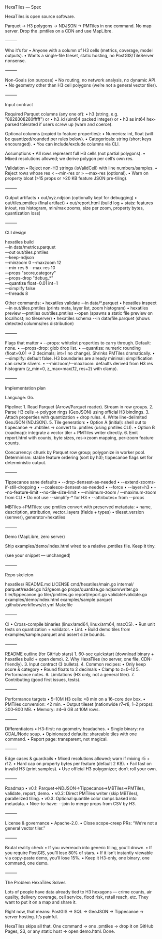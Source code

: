 HexaTiles — Spec

HexaTiles is open source software.

Parquet → H3 polygons → NDJSON → PMTiles in one command.
No map server. Drop the .pmtiles on a CDN and use MapLibre.

⸻

Who it’s for
	•	Anyone with a column of H3 cells (metrics, coverage, model outputs).
	•	Wants a single-file tileset, static hosting, no PostGIS/TileServer nonsense.

⸻

Non-Goals (on purpose)
	•	No routing, no network analysis, no dynamic API.
	•	No geometry other than H3 cell polygons (we’re not a general vector tiler).

⸻

Input contract

Required Parquet columns (any one of):
	•	h3 (string, e.g. "8928308280fffff") or
	•	h3_id (uint64 packed integer) or
	•	h3 as int64 hex-parsed tolerated if users screw up (warn and coerce).

Optional columns (copied to feature properties):
	•	Numerics: int, float (will be quantized/rounded per rules below).
	•	Categoricals: string (short keys encouraged).
	•	You can include/exclude columns via CLI.

Assumptions
	•	All rows represent full H3 cells (not partial polygons).
	•	Mixed resolutions allowed; we derive polygon per cell’s own res.

Validation
	•	Reject non-H3 strings (isValidCell) with line numbers/samples.
	•	Reject rows whose res < --min-res or > --max-res (optional).
	•	Warn on property bloat (>15 props or >20 KB feature JSON pre-tiling).

⸻

Output artifacts
	•	out/xyz.ndjson (optionally kept for debugging)
	•	out/tiles.pmtiles (final artifact)
	•	out/report.html (build log + stats: features in/out, res histogram, min/max zooms, size per zoom, property bytes, quantization loss)

⸻

CLI design

hexatiles build \
  --in data/metrics.parquet \
  --out out/tiles.pmtiles \
  --keep-ndjson \
  --minzoom 0 --maxzoom 12 \
  --min-res 5 --max-res 10 \
  --props "score,category" \
  --props-drop "debug_*" \
  --quantize float=0.01 int=1 \
  --simplify false \
  --threads 8

Other commands:
	•	hexatiles validate --in data/*.parquet
	•	hexatiles inspect --in out/tiles.pmtiles (prints meta, layer list, zoom histogram)
	•	hexatiles preview --pmtiles out/tiles.pmtiles --open (spawns a static file preview on localhost; no tileserver)
	•	hexatiles schema --in data/file.parquet (shows detected columns/res distribution)

⸻

Flags that matter
	•	--props: whitelist properties to carry through. Default: none.
	•	--props-drop: glob drop list.
	•	--quantize: numeric rounding (float=0.01 → 2 decimals; int=1 no change). Shrinks PMTiles dramatically.
	•	--simplify: default false. H3 boundaries are already minimal; simplification can create slivers.
	•	--minzoom/--maxzoom: defaults derived from H3 res histogram (z_min=0, z_max=max(12, res+2) with clamp).

⸻

Implementation plan

Language: Go.

Pipeline:
	1.	Read Parquet (Arrow/Parquet reader). Stream in row groups.
	2.	Parse H3 cells → polygon rings (GeoJSON) using official H3 bindings.
	3.	Attach properties with quantization + drop rules.
	4.	Write line-delimited GeoJSON (NDJSON).
	5.	Tile generation:
	•	Option A (initial): shell out to tippecanoe → .mbtiles → convert to .pmtiles (using pmtiles CLI).
	•	Option B (roadmap): integrate a vector tiler + PMTiles writer directly.
	6.	Emit report.html with counts, byte sizes, res→zoom mapping, per-zoom feature counts.

Concurrency: chunk by Parquet row group; polygonize in worker pool.
Determinism: stable feature ordering (sort by h3); tippecanoe flags set for deterministic output.

⸻

Tippecanoe sane defaults
	•	--drop-densest-as-needed
	•	--extend-zooms-if-still-dropping
	•	--coalesce-densest-as-needed
	•	--force
	•	--layer=h3
	•	--no-feature-limit --no-tile-size-limit
	•	--minimum-zoom / --maximum-zoom from CLI
	•	Do not use --simplify-* for H3
	•	--attributes= from --props

MBTiles→PMTiles: use pmtiles convert with preserved metadata:
	•	name, description, attribution, vector_layers (fields + types)
	•	tileset_version (semver), generator=hexatiles

⸻

Demo (MapLibre, zero server)

Ship examples/demo/index.html wired to a relative .pmtiles file. Keep it tiny.

(see your snippet — unchanged)

⸻

Repo skeleton

hexatiles/
  README.md
  LICENSE
  cmd/hexatiles/main.go
  internal/
    parquet/reader.go
    h3/geom.go
    props/quantize.go
    ndjson/writer.go
    tiler/tippecanoe.go
    tiler/pmtiles.go
    report/report.go
    validate/validate.go
  examples/demo/index.html
  examples/sample.parquet
  .github/workflows/ci.yml
  Makefile


⸻

CI
	•	Cross-compile binaries (linux/amd64, linux/arm64, macOS).
	•	Run unit tests on quantization + validator.
	•	Lint.
	•	Build demo tiles from examples/sample.parquet and assert size bounds.

⸻

README outline (for GitHub stars)
	1.	60-sec quickstart (download binary + hexatiles build + open demo).
	2.	Why HexaTiles (no server, one file, CDN-friendly).
	3.	Input contract (3 bullets).
	4.	Common recipes:
	•	Only keep score & category
	•	Round floats to 2 decimals
	•	Clamp to z=0–12
	5.	Performance notes.
	6.	Limitations (H3 only, not a general tiler).
	7.	Contributing (good first issues, tests).

⸻

Performance targets
	•	5–10M H3 cells: <8 min on a 16-core dev box.
	•	PMTiles conversion: <2 min.
	•	Output tileset (nationwide r7–r8, 1–2 props): 300–800 MB.
	•	Memory: ≤4–6 GB at 10M rows.

⸻

Differentiators
	•	H3-first: no geometry headaches.
	•	Single binary: no GDAL/Node soup.
	•	Opinionated defaults: shareable tiles with one command.
	•	Report page: transparent, not magical.

⸻

Edge cases & guardrails
	•	Mixed resolutions allowed; warn if mixing r5 + r12.
	•	Hard cap on property bytes per feature (default 2 KB).
	•	Fail fast on invalid H3 (print samples).
	•	Use official H3 polygonizer; don’t roll your own.

⸻

Roadmap
	•	v0.1: Parquet→NDJSON→Tippecanoe→MBTiles→PMTiles, validate, report, demo.
	•	v0.2: Direct PMTiles writer (skip MBTiles), parallelized tiling.
	•	v0.3: Optional quantile color ramps baked into metadata.
	•	Nice-to-have: --join to merge props from CSV by H3.

⸻

License & governance
	•	Apache-2.0.
	•	Close scope-creep PRs: “We’re not a general vector tiler.”

⸻

Brutal reality check
	•	If you overreach into generic tiling, you’ll drown.
	•	If you require PostGIS, you’ll lose 80% of stars.
	•	If it isn’t instantly viewable via copy-paste demo, you’ll lose 15%.
	•	Keep it H3-only, one binary, one command, one demo.

⸻

The Problem HexaTiles Solves

Lots of people have data already tied to H3 hexagons — crime counts, air quality, delivery coverage, cell service, flood risk, retail reach, etc. They want to put it on a map and share it.

Right now, that means: PostGIS → SQL → GeoJSON → Tippecanoe → server hosting. It’s painful.

HexaTiles skips all that. One command → one .pmtiles → drop it on GitHub Pages, S3, or any static host → open demo.html. Done.